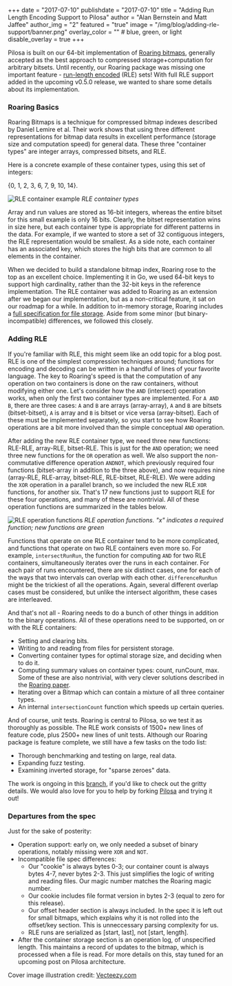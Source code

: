 +++
date = "2017-07-10"
publishdate = "2017-07-10"
title = "Adding Run Length Encoding Support to Pilosa"
author = "Alan Bernstein and Matt Jaffee"
author_img = "2"
featured = "true"
image = "/img/blog/adding-rle-support/banner.png"
overlay_color = "" # blue, green, or light
disable_overlay = true
+++
<!-- red overlay added directly to banner image -->

Pilosa is built on our 64-bit implementation of [Roaring bitmaps](http://roaringbitmap.org/), generally accepted as the best approach to compressed storage+computation for arbitrary bitsets. Until recently, our Roaring package was missing one important feature - [run-length encoded](https://en.wikipedia.org/wiki/Run-length_encoding) (RLE) sets! With full RLE support added in the upcoming v0.5.0 release, we wanted to share some details about its implementation.

<!--more-->

### Roaring Basics

Roaring Bitmaps is a technique for compressed bitmap indexes described by Daniel Lemire et al. Their work shows that using three different representations for bitmap data results in excellent performance (storage size and computation speed) for general data. These three "container types" are integer arrays, compressed bitsets, and RLE.

Here is a concrete example of these container types, using this set of integers:

{0, 1, 2, 3, 6, 7, 9, 10, 14}.

![RLE container example](/img/blog/adding-rle-support/rle-container-example.png)
*RLE container types*

Array and run values are stored as 16-bit integers, whereas the entire bitset for this small example is only 16 bits. Clearly, the bitset representation wins in size here, but each container type is appropriate for different patterns in the data. For example, if we wanted to store a set of 32 contiguous integers, the RLE representation would be smallest. As a side note, each container has an associated key, which stores the high bits that are common to all elements in the container.

When we decided to build a standalone bitmap index, Roaring rose to the top as an excellent choice. Implementing it in Go, we used 64-bit keys to support high cardinality, rather than the 32-bit keys in the reference implementation. The RLE container was added to Roaring as an extension after we began our implementation, but as a non-critical feature, it sat on our roadmap for a while. In addition to in-memory storage, Roaring includes a [full specification for file storage](https://github.com/RoaringBitmap/RoaringFormatSpec). Aside from some minor (but binary-incompatible) differences, we followed this closely.

### Adding RLE

If you're familiar with RLE, this might seem like an odd topic for a blog post. RLE is one of the simplest compression techniques around; functions for encoding and decoding can be written in a handful of lines of your favorite language. The key to Roaring's speed is that the computation of any operation on two containers is done on the raw containers, without modifying either one. Let's consider how the `AND` (intersect) operation works, when only the first two container types are implemented. For `A AND B`, there are three cases: `A` and `B` are arrays (array-array), `A` and `B` are bitsets (bitset-bitset), `A` is array and `B` is bitset or vice versa (array-bitset). Each of these must be implemented separately, so you start to see how Roaring operations are a bit more involved than the simple conceptual `AND` operation.

After adding the new RLE container type, we need three new functions: RLE-RLE, array-RLE, bitset-RLE. This is just for the `AND` operation; we need three new functions for the `OR` operation as well. We also support the non-commutative difference operation `ANDNOT`, which previously required four functions (bitset-array in addition to the three above), and now requires nine (array-RLE, RLE-array, bitset-RLE, RLE-bitset, RLE-RLE). We were adding the `XOR` operation in a parallel branch, so we included the new RLE `XOR` functions, for another six. That's 17 new functions just to support RLE for these four operations, and many of these are nontrivial. All of these operation functions are summarized in the tables below.

![RLE operation functions](/img/blog/adding-rle-support/rle-function-tables.png)
*RLE operation functions. "x" indicates a required function; new functions are green*

Functions that operate on one RLE container tend to be more complicated, and functions that operate on two RLE containers even more so. For example, `intersectRunRun`, the function for computing `AND` for two RLE containers, simultaneously iterates over the runs in each container. For each pair of runs encountered, there are six distinct cases, one for each of the ways that two intervals can overlap with each other. `differenceRunRun` might be the trickiest of all the operations. Again, several different overlap cases must be considered, but unlike the intersect algorithm, these cases are interleaved.

And that's not all - Roaring needs to do a bunch of other things in addition to the binary operations. All of these operations need to be supported, on or with the RLE containers:

* Setting and clearing bits.
* Writing to and reading from files for persistent storage.
* Converting container types for optimal storage size, and deciding when to do it.
* Computing summary values on container types: count, runCount, max. Some of these are also nontrivial, with very clever solutions described in the [Roaring paper](https://arxiv.org/pdf/1603.06549.pdf).
* Iterating over a Bitmap which can contain a mixture of all three container types.
* An internal `intersectionCount` function which speeds up certain queries.

And of course, unit tests. Roaring is central to Pilosa, so we test it as thoroughly as possible. The RLE work consists of 1500+ new lines of feature code, plus 2500+ new lines of unit tests. Although our Roaring package is feature complete, we still have a few tasks on the todo list:

* Thorough benchmarking and testing on large, real data.
* Expanding fuzz testing.
* Examining inverted storage, for "sparse zeroes" data.

The work is ongoing in this [branch](https://github.com/pilosa/pilosa/tree/334-rle-rebased), if you'd like to check out the gritty details. We would also love for you to help by forking [Pilosa](https://github.com/pilosa/pilosa) and trying it out!

### Departures from the spec
Just for the sake of posterity:

* Operation support: early on, we only needed a subset of binary operations, notably missing were `XOR` and `NOT`.
* Incompatible file spec differences:
  * Our "cookie" is always bytes 0-3; our container count is always bytes 4-7, never bytes 2-3. This just simplifies the logic of writing and reading files. Our magic number matches the Roaring magic number.
  * Our cookie includes file format version in bytes 2-3 (equal to zero for this release).
  * Our offset header section is always included. In the spec it is left out for small bitmaps, which explains why it is not rolled into the offset/key section. This is unneccessary parsing complexity for us.
  * RLE runs are serialized as [start, last], not [start, length].
* After the container storage section is an operation log, of unspecified length. This maintains a record of updates to the bitmap, which is processed when a file is read. For more details on this, stay tuned for an upcoming post on Pilosa architecture.

<!--
link doesnt work yet
Our file format is described in some detail in the [docs](../../docs/architecture/#roaring-bitmap-storage-format).

-->

<!--
### Benchmarks
- memory
- disk
- speed
- different cardinalities
- different bit distributions - optimal for each case, mixed, etc
-->

Cover image illustration credit: [Vecteezy.com](https://vecteezy.com)
